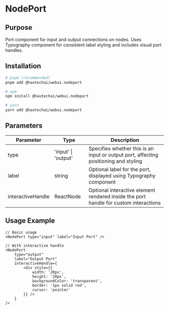 # NodePort

## Purpose

Port component for input and output connections on nodes. Uses Typography component for consistent label styling and includes visual port handles.

## Installation

```bash
# pnpm (recommended)
pnpm add @hautechai/webui.nodeport

# npm
npm install @hautechai/webui.nodeport

# yarn
yarn add @hautechai/webui.nodeport
```

## Parameters

| Parameter         | Type                | Description                                                                          |
| ----------------- | ------------------- | ------------------------------------------------------------------------------------ |
| type              | 'input' \| 'output' | Specifies whether this is an input or output port, affecting positioning and styling |
| label             | string              | Optional label for the port, displayed using Typography component                    |
| interactiveHandle | ReactNode           | Optional interactive element rendered inside the port handle for custom interactions |

## Usage Example

```tsx
// Basic usage
<NodePort type="input" label="Input Port" />

// With interactive handle
<NodePort
    type="output"
    label="Output Port"
    interactiveHandle={
        <div style={{
            width: '20px',
            height: '20px',
            backgroundColor: 'transparent',
            border: '1px solid red',
            cursor: 'pointer'
        }} />
    }
/>
```
